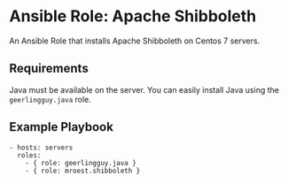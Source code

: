 # Ansible Role: Apache Shibboleth

An Ansible Role that installs Apache Shibboleth on Centos 7 servers.

## Requirements

Java must be available on the server. You can easily install Java using the `geerlingguy.java` role.


## Example Playbook

    - hosts: servers
      roles:
        - { role: geerlingguy.java }
        - { role: mroest.shibboleth }

